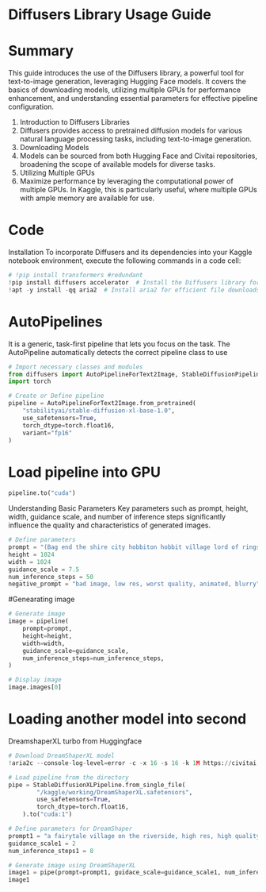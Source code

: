 # Diffusers Library Usage Guide

# Summary
This guide introduces the use of the Diffusers library, a powerful tool for text-to-image generation, leveraging Hugging Face models. It covers the basics of downloading models, utilizing multiple GPUs for performance enhancement, and understanding essential parameters for effective pipeline configuration.

1. Introduction to Diffusers Libraries
2. Diffusers provides access to pretrained diffusion models for various natural language processing tasks, including text-to-image generation.
3. Downloading Models
4. Models can be sourced from both Hugging Face and Civitai repositories, broadening the scope of available models for diverse tasks.
5. Utilizing Multiple GPUs
6. Maximize performance by leveraging the computational power of multiple GPUs. In Kaggle, this is particularly useful, where multiple GPUs with ample memory are available for use.

# Code
Installation
To incorporate Diffusers and its dependencies into your Kaggle notebook environment, execute the following commands in a code cell:

```python
# !pip install transformers #redundant
!pip install diffusers accelerator  # Install the Diffusers library for pretrained diffusion models 
!apt -y install -qq aria2  # Install aria2 for efficient file downloads
```

# AutoPipelines 
It is a generic, task-first pipeline that lets you focus on the task. The AutoPipeline automatically detects the correct pipeline class to use

```python
# Import necessary classes and modules
from diffusers import AutoPipelineForText2Image, StableDiffusionPipeline
import torch
```

```python
# Create or Define pipeline
pipeline = AutoPipelineForText2Image.from_pretrained(
    "stabilityai/stable-diffusion-xl-base-1.0",
    use_safetensors=True,
    torch_dtype=torch.float16,
    variant="fp16"
)
```
# Load pipeline into GPU
```python
pipeline.to("cuda")
```

Understanding Basic Parameters
Key parameters such as prompt, height, width, guidance scale, and number of inference steps significantly influence the quality and characteristics of generated images.
```python
# Define parameters
prompt = "(Bag end the shire city hobbiton hobbit village lord of rings movie  Peter Jackson movie beautiful nature landscape high quality, realistic"
height = 1024
width = 1024
guidance_scale = 7.5
num_inference_steps = 50
negative_prompt = "bad image, low res, worst quality, animated, blurry"
```
#Genearating image
```python
# Generate image
image = pipeline(
    prompt=prompt,
    height=height,
    width=width,
    guidance_scale=guidance_scale,
    num_inference_steps=num_inference_steps,
)
```
```python
# Display image
image.images[0]
```
# Loading another model into second
DreamshaperXL turbo from Huggingface 
```python
# Download DreamShaperXL model
!aria2c --console-log-level=error -c -x 16 -s 16 -k 1M https://civitai.com/api/download/models/333449 -d /kaggle/working -o DreamShaperXL.safetensors
```
```python
# Load pipeline from the directory
pipe = StableDiffusionXLPipeline.from_single_file(
        "/kaggle/working/DreamShaperXL.safetensors",
        use_safetensors=True,
        torch_dtype=torch.float16,
    ).to("cuda:1")
```
```python
# Define parameters for DreamShaper
prompt1 = "a fairytale village on the riverside, high res, high quality, realistic, 8K, UHD,landscape"
guidance_scale1 = 2
num_inference_steps1 = 8
```
```python
# Generate image using DreamShaperXL
image1 = pipe(prompt=prompt1, guidace_scale=guidance_scale1, num_inference_steps=num_inference_steps1).images[0]
image1
```
